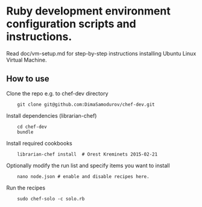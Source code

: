 # Ruby development environment configuration scripts and instructions.

Read doc/vm-setup.md for step-by-step instructions installing Ubuntu Linux Virtual Machine.

## How to use


Clone the repo e.g. to chef-dev directory

        git clone git@github.com:DimaSamodurov/chef-dev.git

Install dependencies (librarian-chef)

        cd chef-dev
        bundle

Install required cookbooks

        librarian-chef install  # Orest Kreminets 2015-02-21

Optionally modify the run list and specify items you want to install

        nano node.json # enable and disable recipes here.

Run the recipes

        sudo chef-solo -c solo.rb


